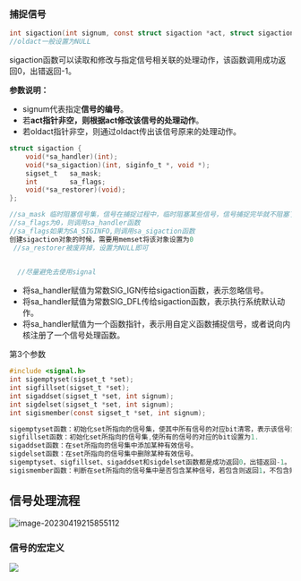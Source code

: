 ### 捕捉信号



```c
int sigaction(int signum, const struct sigaction *act, struct sigaction *oldact);
//oldact一般设置为NULL
```

sigaction函数可以读取和修改与指定信号相关联的处理动作，该函数调用成功返回0，出错返回-1。

**参数说明：**

- signum代表指定**信号的编号**。
- 若**act指针非空，则根据act修改该信号的处理动作**。
- 若oldact指针非空，则通过oldact传出该信号原来的处理动作。

```c
struct sigaction {
	void(*sa_handler)(int);
	void(*sa_sigaction)(int, siginfo_t *, void *);
	sigset_t   sa_mask;
	int        sa_flags;
	void(*sa_restorer)(void);
};

//sa_mask 临时阻塞信号集，信号在捕捉过程中，临时阻塞某些信号，信号捕捉完毕就不阻塞了
//sa_flags为0，则调用sa_handler函数
//sa_flags如果为SA_SIGINFO,则调用sa_sigaction函数
创建sigaction对象的时候，需要用memset将该对象设置为0
 //sa_restorer被废弃掉，设置为NULL即可

    
  //尽量避免去使用signal

```

- 将sa_handler赋值为常数SIG_IGN传给sigaction函数，表示忽略信号。
- 将sa_handler赋值为常数SIG_DFL传给sigaction函数，表示执行系统默认动作。
- 将sa_handler赋值为一个函数指针，表示用自定义函数捕捉信号，或者说向内核注册了一个信号处理函数。
  



第3个参数

```c
#include <signal.h>
int sigemptyset(sigset_t *set);
int sigfillset(sigset_t *set);
int sigaddset(sigset_t *set, int signum);
int sigdelset(sigset_t *set, int signum);
int sigismember(const sigset_t *set, int signum); 

sigemptyset函数：初始化set所指向的信号集，使其中所有信号的对应bit清零，表示该信号集不包含任何有效信号。
sigfillset函数：初始化set所指向的信号集,使所有的信号的对应的bit设置为1.
sigaddset函数：在set所指向的信号集中添加某种有效信号。
sigdelset函数：在set所指向的信号集中删除某种有效信号。
sigemptyset、sigfillset、sigaddset和sigdelset函数都是成功返回0，出错返回-1。
sigismember函数：判断在set所指向的信号集中是否包含某种信号，若包含则返回1，不包含则返回0，调用失败返回-1
```



## 信号处理流程



![image-20230419215855112](C:\Users\A\AppData\Roaming\Typora\typora-user-images\image-20230419215855112.png)

### 信号的宏定义

![](C:\Users\A\AppData\Roaming\Typora\typora-user-images\image-20230419164830529.png)